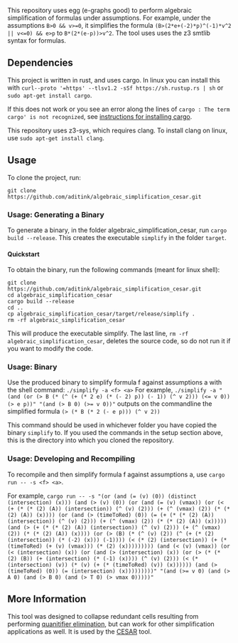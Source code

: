 This repository uses egg (e-graphs good) to perform algebraic simplification of formulas under assumptions.
For example, under the assumptions `B>0 && v>=0`, it simplifies the formula `(B>(2*e+(-2)*p)^(-1)*v^2 || v<=0) && e>p` to `B*(2*(e-p))>v^2`.
The tool uses uses the z3 smtlib syntax for formulas.

## Dependencies
This project is written in rust, and uses cargo. In linux you can install this with
`curl--proto '=https' --tlsv1.2 -sSf https://sh.rustup.rs | sh`
or
`sudo apt-get install cargo`.

If this does not work or you see an error along the lines of `cargo : The term cargo' is not recognized`, see [instructions for installing cargo](https://doc.rust-lang.org/cargo/getting-started/installation.html).

This repository uses z3-sys, which requires clang. To install clang on linux, use
`sudo apt-get install clang`.

## Usage
To clone the project, run:
```
git clone https://github.com/aditink/algebraic_simplification_cesar.git
```

### Usage: Generating a Binary
To generate a binary, in the folder algebraic_simplification_cesar, run
`cargo build --release`.
This creates the executable `simplify` in the folder `target`.

#### Quickstart
To obtain the binary, run the following commands (meant for linux shell):
```
git clone https://github.com/aditink/algebraic_simplification_cesar.git
cd algebraic_simplification_cesar
cargo build --release
cd ..
cp algebraic_simplification_cesar/target/release/simplify .
rm -rf algebraic_simplification_cesar
```
This will produce the executable simplify.
The last line, `rm -rf algebraic_simplification_cesar`, deletes the source code, so do not run it if you want to modify the code.

### Usage: Binary
Use the produced binary to simplify formula f against assumptions a with the shell command:
`./simplify -a <f> <a>`
For example,
`./simplify -a "(and (or (> B (* (^ (+ (* 2 e) (* (- 2) p)) (- 1)) (^ v 2))) (<= v 0)) (> e p))" "(and (> B 0) (>= v 0))"`
outputs on the commandline the simplified formula
`(> (* B (* 2 (- e p))) (^ v 2))`

This command should be used in whichever folder you have copied the binary `simplify` to.
If you used the commands in the setup section above, this is the directory into which you cloned the repository.

### Usage: Developing and Recompiling
To recompile and then simplify formula f against assumptions a, use
`cargo run -- -s <f> <a>`.

For example,
`cargo run -- -s "(or (and (= (v) (0)) (distinct (intersection) (x))) (and (> (v) (0)) (or (and (= (v) (vmax)) (or (< (+ (* (* (2) (A)) (intersection)) (^ (v) (2))) (+ (^ (vmax) (2)) (* (* (2) (A)) (x)))) (or (and (> (timeToRed) (0)) (= (+ (* (* (2) (A)) (intersection)) (^ (v) (2))) (+ (^ (vmax) (2)) (* (* (2) (A)) (x))))) (and (> (+ (* (* (2) (A)) (intersection)) (^ (v) (2))) (+ (^ (vmax) (2)) (* (* (2) (A)) (x)))) (or (> (B) (* (^ (v) (2)) (^ (+ (* (2) (intersection)) (* (-2) (x))) (-1)))) (< (* (2) (intersection)) (+ (* (timeToRed) (+ (v) (vmax))) (* (2) (x))))))))) (and (< (v) (vmax)) (or (< (intersection) (x)) (or (and (> (intersection) (x)) (or (> (* (* (2) (B)) (+ (intersection) (* (-1) (x)))) (^ (v) (2))) (< (* (intersection) (v)) (* (v) (+ (* (timeToRed) (v)) (x)))))) (and (> (timeToRed) (0)) (= (intersection) (x)))))))))" "(and (>= v 0) (and (> A 0) (and (> B 0) (and (> T 0) (> vmax 0)))))"`

## More Information
This tool was designed to collapse redundant cells resulting from performing [quanitifier elimination](https://reference.wolfram.com/language/ref/Resolve.html), but can work for other simplification applications as well. It is used by the [CESAR](https://arxiv.org/abs/2311.02833) tool.
